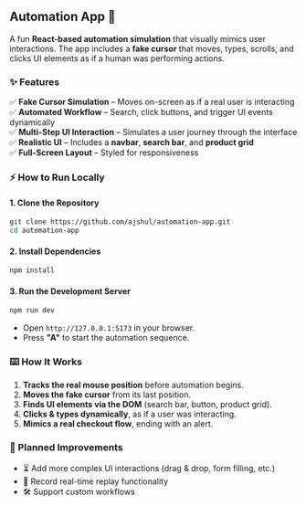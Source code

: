 ## **Automation App 🚀**

A fun **React-based automation simulation** that visually mimics user interactions. The app includes a **fake cursor** that moves, types, scrolls, and clicks UI elements as if a human was performing actions.

### **✨ Features**

✅ **Fake Cursor Simulation** – Moves on-screen as if a real user is interacting  
✅ **Automated Workflow** – Search, click buttons, and trigger UI events dynamically  
✅ **Multi-Step UI Interaction** – Simulates a user journey through the interface  
✅ **Realistic UI** – Includes a **navbar**, **search bar**, and **product grid**  
✅ **Full-Screen Layout** – Styled for responsiveness

### **⚡ How to Run Locally**

#### **1. Clone the Repository**

```bash
git clone https://github.com/ajshul/automation-app.git
cd automation-app
```

#### **2. Install Dependencies**

```bash
npm install
```

#### **3. Run the Development Server**

```bash
npm run dev
```

- Open `http://127.0.0.1:5173` in your browser.
- Press **"A"** to start the automation sequence.

### **⌨️ How It Works**

1. **Tracks the real mouse position** before automation begins.
2. **Moves the fake cursor** from its last position.
3. **Finds UI elements via the DOM** (search bar, button, product grid).
4. **Clicks & types dynamically**, as if a user was interacting.
5. **Mimics a real checkout flow**, ending with an alert.

### **🌟 Planned Improvements**

- ⏳ Add more complex UI interactions (drag & drop, form filling, etc.)
- 🎥 Record real-time replay functionality
- 🛠️ Support custom workflows
